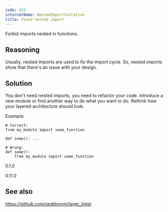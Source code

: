 ```yaml
---
code: 433
internalName: NestedImportViolation
title: Found nested import
---
```


Forbid imports nested in functions.

## Reasoning
Usually, nested imports are used to fix the import cycle. So, nested
imports show that there's an issue with your design.

## Solution
You don't need nested imports, you need to refactor your code.
Introduce a new module or find another way to do what you want to
do. Rethink how your layered architecture should look.

Example:

    # Correct:
    from my_module import some_function
    
    def some(): ...
    
    # Wrong:
    def some():
        from my_module import some_function

<div class="versionadded">

0.1.0

</div>

<div class="versionchanged">

0.11.0

</div>

## See also
<https://github.com/seddonym/layer_linter>